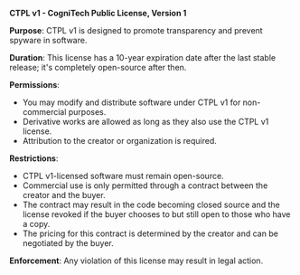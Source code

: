 **CTPL v1 - CogniTech Public License, Version 1**

**Purpose**: CTPL v1 is designed to promote transparency and prevent spyware in software.

**Duration**: This license has a 10-year expiration date after the last stable release; it's completely open-source after then.

**Permissions**:
- You may modify and distribute software under CTPL v1 for non-commercial purposes.
- Derivative works are allowed as long as they also use the CTPL v1 license.
- Attribution to the creator or organization is required.

**Restrictions**:
- CTPL v1-licensed software must remain open-source.
- Commercial use is only permitted through a contract between the creator and the buyer.
- The contract may result in the code becoming closed source and the license revoked if the buyer chooses to but still open to those who have a copy.
- The pricing for this contract is determined by the creator and can be negotiated by the buyer.

**Enforcement**: Any violation of this license may result in legal action.
